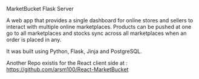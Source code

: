 MarketBucket Flask Server

A web app that provides a single dashboard for online stores and sellers to interact with multiple online marketplaces. Products can be pushed at one go to all marketplaces and stocks sync across all marketplaces when an order is placed in any.

It was built using Python, Flask, Jinja and PostgreSQL.

Another Repo existis for the React client side at :
https://github.com/arsm100/React-MarketBucket